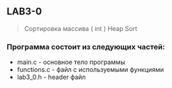 ## LAB3-0
> Сортировка массива ( int ) Heap Sort
### Программа состоит из следующих частей:
* main.c - основное тело программы
* functions.c - файл с используемыми функциями
* lab3_0.h - header файл
